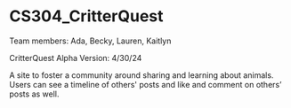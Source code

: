# CS304_CritterQuest

Team members: Ada, Becky, Lauren, Kaitlyn

CritterQuest Alpha Version: 4/30/24

A site to foster a community around sharing and learning about animals. 
Users can see a timeline of others' posts and like and comment on others’ posts as well.

